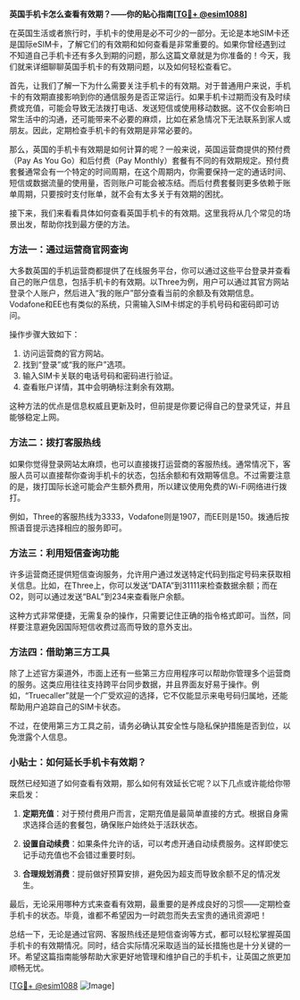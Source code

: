 **英国手机卡怎么查看有效期？——你的贴心指南[[TG💪+ @esim1088](https://t.me/s/esim1088)]**

在英国生活或者旅行时，手机卡的使用是必不可少的一部分。无论是本地SIM卡还是国际eSIM卡，了解它们的有效期和如何查看是非常重要的。如果你曾经遇到过不知道自己手机卡还有多久到期的问题，那么这篇文章就是为你准备的！今天，我们就来详细聊聊英国手机卡的有效期问题，以及如何轻松查看它。

首先，让我们了解一下为什么需要关注手机卡的有效期。对于普通用户来说，手机卡的有效期直接影响到你的通信服务是否正常运行。如果手机卡过期而没有及时续费或充值，可能会导致无法拨打电话、发送短信或使用移动数据。这不仅会影响日常生活中的沟通，还可能带来不必要的麻烦，比如在紧急情况下无法联系到家人或朋友。因此，定期检查手机卡的有效期是非常必要的。

那么，英国的手机卡有效期是如何计算的呢？一般来说，英国运营商提供的预付费（Pay As You Go）和后付费（Pay Monthly）套餐有不同的有效期规定。预付费套餐通常会有一个特定的时间周期，在这个周期内，你需要保持一定的通话时间、短信或数据流量的使用量，否则账户可能会被冻结。而后付费套餐则更多依赖于账单周期，只要按时支付账单，就不会有太多关于有效期的困扰。

接下来，我们来看看具体如何查看英国手机卡的有效期。这里我将从几个常见的场景出发，帮助你找到最方便的方法。

### 方法一：通过运营商官网查询

大多数英国的手机运营商都提供了在线服务平台，你可以通过这些平台登录并查看自己的账户信息，包括手机卡的有效期。以Three为例，用户可以通过其官方网站登录个人账户，然后进入“我的账户”部分查看当前的余额及有效期信息。Vodafone和EE也有类似的系统，只需输入SIM卡绑定的手机号码和密码即可访问。

操作步骤大致如下：
1. 访问运营商的官方网站。
2. 找到“登录”或“我的账户”选项。
3. 输入SIM卡关联的电话号码和密码进行验证。
4. 查看账户详情，其中会明确标注剩余有效期。

这种方法的优点是信息权威且更新及时，但前提是你要记得自己的登录凭证，并且能够稳定上网。

### 方法二：拨打客服热线

如果你觉得登录网站太麻烦，也可以直接拨打运营商的客服热线。通常情况下，客服人员可以直接帮你查询手机卡的状态，包括余额和有效期等信息。不过需要注意的是，拨打国际长途可能会产生额外费用，所以建议使用免费的Wi-Fi网络进行拨打。

例如，Three的客服热线为3333，Vodafone则是1907，而EE则是150。拨通后按照语音提示选择相应的服务即可。

### 方法三：利用短信查询功能

许多运营商还提供短信查询服务，允许用户通过发送特定代码到指定号码来获取相关信息。比如，在Three上，你可以发送“DATA”到31111来检查数据余额；而在O2，则可以通过发送“BAL”到234来查看账户余额。

这种方式非常便捷，无需复杂的操作，只需要记住正确的指令格式即可。当然，同样要注意避免因国际短信收费过高而导致的意外支出。

### 方法四：借助第三方工具

除了上述官方渠道外，市面上还有一些第三方应用程序可以帮助你管理多个运营商的服务。这类应用往往支持跨平台同步数据，并且界面友好易于操作。例如，“Truecaller”就是一个广受欢迎的选择，它不仅能显示来电号码归属地，还能帮助用户追踪自己的SIM卡状态。

不过，在使用第三方工具之前，请务必确认其安全性与隐私保护措施是否到位，以免泄露个人信息。

### 小贴士：如何延长手机卡有效期？

既然已经知道了如何查看有效期，那么如何有效延长它呢？以下几点或许能给你带来启发：

1. **定期充值**：对于预付费用户而言，定期充值是最简单直接的方式。根据自身需求选择合适的套餐包，确保账户始终处于活跃状态。
   
2. **设置自动续费**：如果条件允许的话，可以考虑开通自动续费服务。这样即使忘记手动充值也不会错过重要时刻。

3. **合理规划消费**：提前做好预算安排，避免因为超支而导致余额不足的情况发生。

最后，无论采用哪种方式来查看有效期，最重要的是养成良好的习惯——定期检查手机卡的状态。毕竟，谁都不希望因为一时疏忽而失去宝贵的通讯资源吧！

总结一下，无论是通过官网、客服热线还是短信查询等方式，都可以轻松掌握英国手机卡的有效期情况。同时，结合实际情况采取适当的延长措施也是十分关键的一环。希望这篇指南能够帮助大家更好地管理和维护自己的手机卡，让英国之旅更加顺畅无忧。

[[TG💪+ @esim1088](https://t.me/s/esim1088) ![Image](https://i.postimg.cc/4NQfJmqS/Snipaste-2025-05-13-00-14-12.png)]